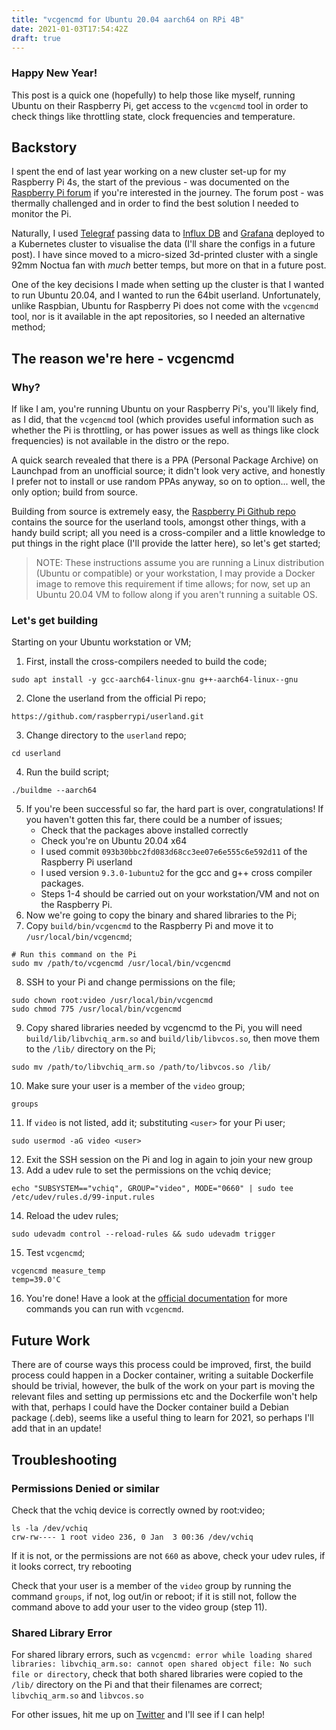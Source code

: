 ```yaml
---
title: "vcgencmd for Ubuntu 20.04 aarch64 on RPi 4B"
date: 2021-01-03T17:54:42Z
draft: true
---
```


### Happy New Year!

This post is a quick one (hopefully) to help those like myself, running Ubuntu on their Raspberry Pi, get access to the `vcgencmd` tool in order to check things like throttling state, clock frequencies and temperature.

<!--more-->

## Backstory

I spent the end of last year working on a new cluster set-up for my Raspberry Pi 4s, the start of the previous - was documented on the [Raspberry Pi forum](https://www.raspberrypi.org/forums/viewtopic.php?f=29&t=271862#p1648048) if you're interested in the journey. The forum post - was thermally challenged and in order to find the best solution I needed to monitor the Pi.

Naturally, I used [Telegraf](https://www.influxdata.com/time-series-platform/telegraf/) passing data to [Influx DB](https://www.influxdata.com/products/influxdb/) and [Grafana](https://grafana.com/) deployed to a Kubernetes cluster to visualise the data (I'll share the configs in a future post). I have since moved to a micro-sized 3d-printed cluster with a single 92mm Noctua fan with _much_ better temps, but more on that in a future post.

One of the key decisions I made when setting up the cluster is that I wanted to run Ubuntu 20.04, and I wanted to run the 64bit userland. Unfortunately, unlike Raspbian, Ubuntu for Raspberry Pi does not come with the `vcgencmd` tool, nor is it available in the apt repositories, so I needed an alternative method;

## The reason we're here - vcgencmd

### Why?

If like I am, you're running Ubuntu on your Raspberry Pi's, you'll likely find, as I did, that the `vcgencmd` tool (which provides useful information such as whether the Pi is throttling, or has power issues as well as things like clock frequencies) is not available in the distro or the repo.

A quick search revealed that there is a PPA (Personal Package Archive) on Launchpad from an unofficial source; it didn't look very active, and honestly I prefer not to install or use random PPAs anyway, so on to option... well, the only option; build from source.

Building from source is extremely easy, the [Raspberry Pi Github repo](https://github.com/raspberrypi) contains the source for the userland tools, amongst other things, with a handy build script; all you need is a cross-compiler and a little knowledge to put things in the right place (I'll provide the latter here), so let's get started;

> NOTE: These instructions assume you are running a Linux distribution (Ubuntu or compatible) or your workstation, I may provide a Docker image to remove this requirement if time allows; for now, set up an Ubuntu 20.04 VM to follow along if you aren't running a suitable OS.

### Let's get building

Starting on your Ubuntu workstation or VM;

1. First, install the cross-compilers needed to build the code;
```console
sudo apt install -y gcc-aarch64-linux-gnu g++-aarch64-linux--gnu
```
2. Clone the userland from the official Pi repo;
```console
https://github.com/raspberrypi/userland.git
```
3. Change directory to the `userland` repo;
```console
cd userland
```
4. Run the build script;
```console
./buildme --aarch64
```
5. If you're been successful so far, the hard part is over, congratulations! If you haven't gotten this far, there could be a number of issues;
    * Check that the packages above installed correctly
    * Check you're on Ubuntu 20.04 x64
    * I used commit `093b30bbc2fd083d68cc3ee07e6e555c6e592d11` of the Raspberry Pi userland
    * I used version `9.3.0-1ubuntu2` for the gcc and g++ cross compiler packages.
    * Steps 1-4 should be carried out on your workstation/VM and not on the Raspberry Pi.
6. Now we're going to copy the binary and shared libraries to the Pi;
7. Copy `build/bin/vcgencmd` to the Raspberry Pi and move it to `/usr/local/bin/vcgencmd`;
```console
# Run this command on the Pi
sudo mv /path/to/vcgencmd /usr/local/bin/vcgencmd
```
8. SSH to your Pi and change permissions on the file;
```console
sudo chown root:video /usr/local/bin/vcgencmd
sudo chmod 775 /usr/local/bin/vcgencmd
```
9. Copy shared libraries needed by vcgencmd to the Pi, you will need `build/lib/libvchiq_arm.so` and `build/lib/libvcos.so`, then move them to the `/lib/` directory on the Pi;
```console
sudo mv /path/to/libvchiq_arm.so /path/to/libvcos.so /lib/
```
10. Make sure your user is a member of the `video` group;
```console
groups
```
11. If `video` is not listed, add it; substituting `<user>` for your Pi user;
```console
sudo usermod -aG video <user>
```
12. Exit the SSH session on the Pi and log in again to join your new group
13. Add a udev rule to set the permissions on the vchiq device;
```console
echo "SUBSYSTEM=="vchiq", GROUP="video", MODE="0660" | sudo tee /etc/udev/rules.d/99-input.rules
```
14. Reload the udev rules;
```console
sudo udevadm control --reload-rules && sudo udevadm trigger
```
15. Test `vcgencmd`;
```console
vcgencmd measure_temp
temp=39.0'C
```
16. You're done! Have a look at the [official documentation](https://www.raspberrypi.org/documentation/raspbian/applications/vcgencmd.md) for more commands you can run with `vcgencmd`.

## Future Work
There are of course ways this process could be improved, first, the build process could happen in a Docker container, writing a suitable Dockerfile should be trivial, however, the bulk of the work on your part is moving the relevant files and setting up permissions etc and the Dockerfile won't help with that, perhaps I could have the Docker container build a Debian package (.deb), seems like a useful thing to learn for 2021, so perhaps I'll add that in an update!

## Troubleshooting

### Permissions Denied or similar
Check that the vchiq device is correctly owned by root:video;
```console
ls -la /dev/vchiq
crw-rw---- 1 root video 236, 0 Jan  3 00:36 /dev/vchiq
```
If it is not, or the permissions are not `660` as above, check your udev rules, if it looks correct, try rebooting

Check that your user is a member of the `video` group by running the command `groups`, if not, log out/in or reboot; if it is still not, follow the command above to add your user to the video group (step 11).

### Shared Library Error
For shared library errors, such as `vcgencmd: error while loading shared libraries: libvchiq_arm.so: cannot open shared object file: No such file or directory`, check that both shared libraries were copied to the `/lib/` directory on the Pi and that their filenames are correct; `libvchiq_arm.so` and `libvcos.so`

For other issues, hit me up on [Twitter](https://twitter.com/0x2b2b) and I'll see if I can help!